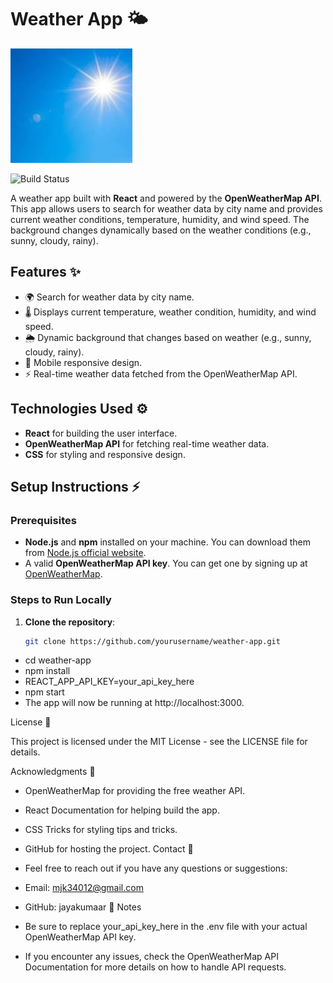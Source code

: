 # Weather App 🌤️

![My Custom Image](./src/images/Clear-sky.jpeg)

![Build Status](https://img.shields.io/badge/build-passing-brightgreen)



A weather app built with **React** and powered by the **OpenWeatherMap API**. This app allows users to search for weather data by city name and provides current weather conditions, temperature, humidity, and wind speed. The background changes dynamically based on the weather conditions (e.g., sunny, cloudy, rainy).

## Features ✨

- 🌍 Search for weather data by city name.
- 🌡️ Displays current temperature, weather condition, humidity, and wind speed.
- 🌦️ Dynamic background that changes based on weather (e.g., sunny, cloudy, rainy).
- 📱 Mobile responsive design.
- ⚡ Real-time weather data fetched from the OpenWeatherMap API.

## Technologies Used ⚙️

- **React** for building the user interface.
- **OpenWeatherMap API** for fetching real-time weather data.
- **CSS** for styling and responsive design.


## Setup Instructions ⚡

### Prerequisites

- **Node.js** and **npm** installed on your machine. You can download them from [Node.js official website](https://nodejs.org/).
- A valid **OpenWeatherMap API key**. You can get one by signing up at [OpenWeatherMap](https://openweathermap.org/api).

### Steps to Run Locally

1. **Clone the repository**:

   ```bash
   git clone https://github.com/yourusername/weather-app.git

- cd weather-app
- npm install
- REACT_APP_API_KEY=your_api_key_here
- npm start
- The app will now be running at http://localhost:3000.

License 📄

This project is licensed under the MIT License - see the LICENSE file for details.

Acknowledgments 🙏
- OpenWeatherMap for providing the free weather API.
- React Documentation for helping build the app.
- CSS Tricks for styling tips and tricks.
- GitHub for hosting the project.
Contact 📧
- Feel free to reach out if you have any questions or suggestions:

- Email: mjk34012@gmail.com
- GitHub: jayakumaar
📝 Notes
- Be sure to replace your_api_key_here in the .env file with your actual OpenWeatherMap API key.
- If you encounter any issues, check the OpenWeatherMap API Documentation for more details on how to handle API requests.
